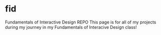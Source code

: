 # fid
Fundamentals of Interactive Design REPO
This page is for all of my projects during my journey in my Fundamentals of Interacive Design class! 
